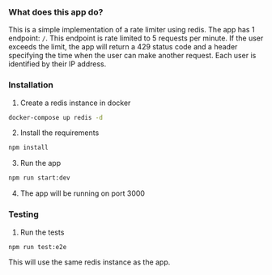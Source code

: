 ### What does this app do?
This is a simple implementation of a rate limiter using redis. The app has 1 endpoint: `/`. This endpoint is rate limited to 5 requests per minute. If the user exceeds the limit, the app will return a 429 status code and a header specifying the time when the user can make another request.
Each user is identified by their IP address.

### Installation
1. Create a redis instance in docker
```bash
docker-compose up redis -d
```
2. Install the requirements
```bash
npm install
```
3. Run the app
```bash
npm run start:dev
```
4. The app will be running on port 3000

### Testing
1. Run the tests
```basht
npm run test:e2e
```
This will use the same redis instance as the app. 